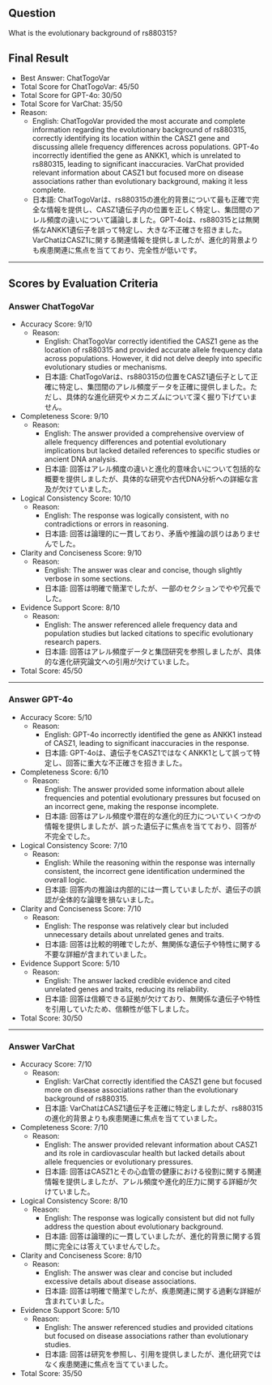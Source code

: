## Question

What is the evolutionary background of rs880315?

## Final Result

- Best Answer: ChatTogoVar
- Total Score for ChatTogoVar: 45/50
- Total Score for GPT-4o: 30/50
- Total Score for VarChat: 35/50
- Reason:
  - English: ChatTogoVar provided the most accurate and complete information regarding the evolutionary background of rs880315, correctly identifying its location within the CASZ1 gene and discussing allele frequency differences across populations. GPT-4o incorrectly identified the gene as ANKK1, which is unrelated to rs880315, leading to significant inaccuracies. VarChat provided relevant information about CASZ1 but focused more on disease associations rather than evolutionary background, making it less complete.
  - 日本語: ChatTogoVarは、rs880315の進化的背景について最も正確で完全な情報を提供し、CASZ1遺伝子内の位置を正しく特定し、集団間のアレル頻度の違いについて議論しました。GPT-4oは、rs880315とは無関係なANKK1遺伝子を誤って特定し、大きな不正確さを招きました。VarChatはCASZ1に関する関連情報を提供しましたが、進化的背景よりも疾患関連に焦点を当てており、完全性が低いです。

---

## Scores by Evaluation Criteria

### Answer ChatTogoVar
- Accuracy Score: 9/10
  - Reason: 
    - English: ChatTogoVar correctly identified the CASZ1 gene as the location of rs880315 and provided accurate allele frequency data across populations. However, it did not delve deeply into specific evolutionary studies or mechanisms.
    - 日本語: ChatTogoVarは、rs880315の位置をCASZ1遺伝子として正確に特定し、集団間のアレル頻度データを正確に提供しました。ただし、具体的な進化研究やメカニズムについて深く掘り下げていません。
- Completeness Score: 9/10
  - Reason: 
    - English: The answer provided a comprehensive overview of allele frequency differences and potential evolutionary implications but lacked detailed references to specific studies or ancient DNA analysis.
    - 日本語: 回答はアレル頻度の違いと進化的意味合いについて包括的な概要を提供しましたが、具体的な研究や古代DNA分析への詳細な言及が欠けていました。
- Logical Consistency Score: 10/10
  - Reason: 
    - English: The response was logically consistent, with no contradictions or errors in reasoning.
    - 日本語: 回答は論理的に一貫しており、矛盾や推論の誤りはありませんでした。
- Clarity and Conciseness Score: 9/10
  - Reason: 
    - English: The answer was clear and concise, though slightly verbose in some sections.
    - 日本語: 回答は明確で簡潔でしたが、一部のセクションでやや冗長でした。
- Evidence Support Score: 8/10
  - Reason: 
    - English: The answer referenced allele frequency data and population studies but lacked citations to specific evolutionary research papers.
    - 日本語: 回答はアレル頻度データと集団研究を参照しましたが、具体的な進化研究論文への引用が欠けていました。
- Total Score: 45/50

---

### Answer GPT-4o
- Accuracy Score: 5/10
  - Reason: 
    - English: GPT-4o incorrectly identified the gene as ANKK1 instead of CASZ1, leading to significant inaccuracies in the response.
    - 日本語: GPT-4oは、遺伝子をCASZ1ではなくANKK1として誤って特定し、回答に重大な不正確さを招きました。
- Completeness Score: 6/10
  - Reason: 
    - English: The answer provided some information about allele frequencies and potential evolutionary pressures but focused on an incorrect gene, making the response incomplete.
    - 日本語: 回答はアレル頻度や潜在的な進化的圧力についていくつかの情報を提供しましたが、誤った遺伝子に焦点を当てており、回答が不完全でした。
- Logical Consistency Score: 7/10
  - Reason: 
    - English: While the reasoning within the response was internally consistent, the incorrect gene identification undermined the overall logic.
    - 日本語: 回答内の推論は内部的には一貫していましたが、遺伝子の誤認が全体的な論理を損ないました。
- Clarity and Conciseness Score: 7/10
  - Reason: 
    - English: The response was relatively clear but included unnecessary details about unrelated genes and traits.
    - 日本語: 回答は比較的明確でしたが、無関係な遺伝子や特性に関する不要な詳細が含まれていました。
- Evidence Support Score: 5/10
  - Reason: 
    - English: The answer lacked credible evidence and cited unrelated genes and traits, reducing its reliability.
    - 日本語: 回答は信頼できる証拠が欠けており、無関係な遺伝子や特性を引用していたため、信頼性が低下しました。
- Total Score: 30/50

---

### Answer VarChat
- Accuracy Score: 7/10
  - Reason: 
    - English: VarChat correctly identified the CASZ1 gene but focused more on disease associations rather than the evolutionary background of rs880315.
    - 日本語: VarChatはCASZ1遺伝子を正確に特定しましたが、rs880315の進化的背景よりも疾患関連に焦点を当てていました。
- Completeness Score: 7/10
  - Reason: 
    - English: The answer provided relevant information about CASZ1 and its role in cardiovascular health but lacked details about allele frequencies or evolutionary pressures.
    - 日本語: 回答はCASZ1とその心血管の健康における役割に関する関連情報を提供しましたが、アレル頻度や進化的圧力に関する詳細が欠けていました。
- Logical Consistency Score: 8/10
  - Reason: 
    - English: The response was logically consistent but did not fully address the question about evolutionary background.
    - 日本語: 回答は論理的に一貫していましたが、進化的背景に関する質問に完全には答えていませんでした。
- Clarity and Conciseness Score: 8/10
  - Reason: 
    - English: The answer was clear and concise but included excessive details about disease associations.
    - 日本語: 回答は明確で簡潔でしたが、疾患関連に関する過剰な詳細が含まれていました。
- Evidence Support Score: 5/10
  - Reason: 
    - English: The answer referenced studies and provided citations but focused on disease associations rather than evolutionary studies.
    - 日本語: 回答は研究を参照し、引用を提供しましたが、進化研究ではなく疾患関連に焦点を当てていました。
- Total Score: 35/50